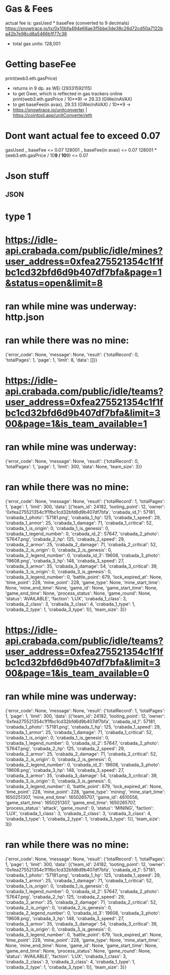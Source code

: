 # Gas & Fees

actual fee is: gasUsed \* baseFee (converted to 9 decimals)
https://snowtrace.io/tx/0x10bfa494e68ae3f5bbe3de38c26d72cd50a7122ba42b7e98cd8a5466b1f77c36

- total gas units: 128,001

# Getting baseFee

print(web3.eth.gasPrice)

- returns in 9 dp. as WEi (29331592115)
- to get Gwei, which is reflected in gas trackers online print(web3.eth.gasPrice / 10\*\*9) -> 29.33 (GWei/nAVAX)
- to get baseFee(in avax), 29.33 (GWei/nAVAX) / 10\*\*9 ->
- https://snowtrace.io/unitconverter | https://cointool.app/unitConverter/eth

# Dont want actual fee to exceed 0.07

gasUsed _ baseFee <= 0.07
128001 _ baseFee(in avax) <= 0.07
128001 \* (web3.eth.gasPrice / 10**9 / 10**9) <= 0.07

# Json stuff

## JSON

# type 1

# https://idle-api.crabada.com/public/idle/mines?user_address=0xfea275521354c1f1fbc1cd32bfd6d9b407df7bfa&page=1&status=open&limit=8

# ran while mine was underway: http.json

# ran while there was no mine:

{'error_code': None, 'message': None, 'result': {'totalRecord': 0, 'totalPages': 1, 'page': 1, 'limit': 8, 'data': []}}

# https://idle-api.crabada.com/public/idle/teams?user_address=0xfea275521354c1f1fbc1cd32bfd6d9b407df7bfa&limit=300&page=1&is_team_available=1

# ran while mine was underway:

{'error_code': None, 'message': None, 'result': {'totalRecord': 0, 'totalPages': 1, 'page': 1, 'limit': 300, 'data': None, 'team_size': 3}}

# ran while there was no mine:

{'error_code': None, 'message': None, 'result': {'totalRecord': 1, 'totalPages': 1, 'page': 1, 'limit': 300, 'data': [{'team_id': 24182, 'looting_point': 12, 'owner': '0xfea275521354c1f1fbc1cd32bfd6d9b407df7bfa', 'crabada_id_1': 57181, 'crabada_1_photo': '57181.png', 'crabada_1_hp': 125, 'crabada_1_speed': 29, 'crabada_1_armor': 25, 'crabada_1_damage': 71, 'crabada_1_critical': 52, 'crabada_1_is_origin': 0, 'crabada_1_is_genesis': 0, 'crabada_1_legend_number': 0, 'crabada_id_2': 57647, 'crabada_2_photo': '57647.png', 'crabada_2_hp': 125, 'crabada_2_speed': 29, 'crabada_2_armor': 25, 'crabada_2_damage': 71, 'crabada_2_critical': 52, 'crabada_2_is_origin': 0, 'crabada_2_is_genesis': 0, 'crabada_2_legend_number': 0, 'crabada_id_3': 19608, 'crabada_3_photo': '19608.png', 'crabada_3_hp': 148, 'crabada_3_speed': 27, 'crabada_3_armor': 35, 'crabada_3_damage': 54, 'crabada_3_critical': 39, 'crabada_3_is_origin': 0, 'crabada_3_is_genesis': 0, 'crabada_3_legend_number': 0, 'battle_point': 679, 'lock_expired_at': None, 'time_point': 228, 'mine_point': 228, 'game_type': None, 'mine_start_time': None, 'mine_end_time': None, 'game_id': None, 'game_start_time': None, 'game_end_time': None, 'process_status': None, 'game_round': None, 'status': 'AVAILABLE', 'faction': 'LUX', 'crabada_1_class': 3, 'crabada_2_class': 3, 'crabada_3_class': 4, 'crabada_1_type': 1, 'crabada_2_type': 1, 'crabada_3_type': 1}], 'team_size': 3}}

# https://idle-api.crabada.com/public/idle/teams?user_address=0xfea275521354c1f1fbc1cd32bfd6d9b407df7bfa&limit=300&page=1&is_team_available=0

# ran while mine was underway:

{'error_code': None, 'message': None, 'result': {'totalRecord': 1, 'totalPages': 1, 'page': 1, 'limit': 300, 'data': [{'team_id': 24182, 'looting_point': 12, 'owner': '0xfea275521354c1f1fbc1cd32bfd6d9b407df7bfa', 'crabada_id_1': 57181, 'crabada_1_photo': '57181.png', 'crabada_1_hp': 125, 'crabada_1_speed': 29, 'crabada_1_armor': 25, 'crabada_1_damage': 71, 'crabada_1_critical': 52, 'crabada_1_is_origin': 0, 'crabada_1_is_genesis': 0, 'crabada_1_legend_number': 0, 'crabada_id_2': 57647, 'crabada_2_photo': '57647.png', 'crabada_2_hp': 125, 'crabada_2_speed': 29, 'crabada_2_armor': 25, 'crabada_2_damage': 71, 'crabada_2_critical': 52, 'crabada_2_is_origin': 0, 'crabada_2_is_genesis': 0, 'crabada_2_legend_number': 0, 'crabada_id_3': 19608, 'crabada_3_photo': '19608.png', 'crabada_3_hp': 148, 'crabada_3_speed': 27, 'crabada_3_armor': 35, 'crabada_3_damage': 54, 'crabada_3_critical': 39, 'crabada_3_is_origin': 0, 'crabada_3_is_genesis': 0, 'crabada_3_legend_number': 0, 'battle_point': 679, 'lock_expired_at': None, 'time_point': 228, 'mine_point': 228, 'game_type': 'mining', 'mine_start_time': 1650251307, 'mine_end_time': 1650265707, 'game_id': 4610556, 'game_start_time': 1650251307, 'game_end_time': 1650265707, 'process_status': 'attack', 'game_round': 0, 'status': 'MINING', 'faction': 'LUX', 'crabada_1_class': 3, 'crabada_2_class': 3, 'crabada_3_class': 4, 'crabada_1_type': 1, 'crabada_2_type': 1, 'crabada_3_type': 1}], 'team_size': 3}}

# ran while there was no mine:

{'error_code': None, 'message': None, 'result': {'totalRecord': 1, 'totalPages': 1, 'page': 1, 'limit': 300, 'data': [{'team_id': 24182, 'looting_point': 12, 'owner': '0xfea275521354c1f1fbc1cd32bfd6d9b407df7bfa', 'crabada_id_1': 57181, 'crabada_1_photo': '57181.png', 'crabada_1_hp': 125, 'crabada_1_speed': 29, 'crabada_1_armor': 25, 'crabada_1_damage': 71, 'crabada_1_critical': 52, 'crabada_1_is_origin': 0, 'crabada_1_is_genesis': 0, 'crabada_1_legend_number': 0, 'crabada_id_2': 57647, 'crabada_2_photo': '57647.png', 'crabada_2_hp': 125, 'crabada_2_speed': 29, 'crabada_2_armor': 25, 'crabada_2_damage': 71, 'crabada_2_critical': 52, 'crabada_2_is_origin': 0, 'crabada_2_is_genesis': 0, 'crabada_2_legend_number': 0, 'crabada_id_3': 19608, 'crabada_3_photo': '19608.png', 'crabada_3_hp': 148, 'crabada_3_speed': 27, 'crabada_3_armor': 35, 'crabada_3_damage': 54, 'crabada_3_critical': 39, 'crabada_3_is_origin': 0, 'crabada_3_is_genesis': 0, 'crabada_3_legend_number': 0, 'battle_point': 679, 'lock_expired_at': None, 'time_point': 228, 'mine_point': 228, 'game_type': None, 'mine_start_time': None, 'mine_end_time': None, 'game_id': None, 'game_start_time': None, 'game_end_time': None, 'process_status': None, 'game_round': None, 'status': 'AVAILABLE', 'faction': 'LUX', 'crabada_1_class': 3, 'crabada_2_class': 3, 'crabada_3_class': 4, 'crabada_1_type': 1, 'crabada_2_type': 1, 'crabada_3_type': 1}], 'team_size': 3}}
